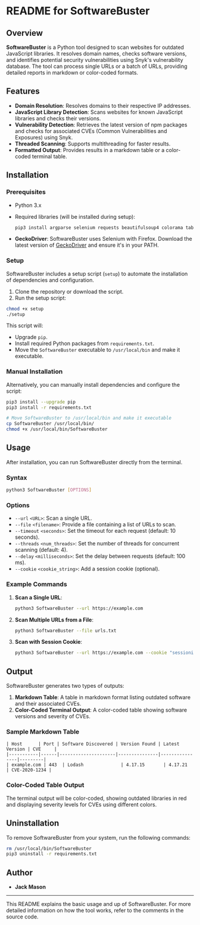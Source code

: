 # README for SoftwareBuster

## Overview

**SoftwareBuster** is a Python tool designed to scan websites for outdated JavaScript libraries. It resolves domain names, checks software versions, and identifies potential security vulnerabilities using Snyk's vulnerability database. The tool can process single URLs or a batch of URLs, providing detailed reports in markdown or color-coded formats.

## Features

- **Domain Resolution**: Resolves domains to their respective IP addresses.
- **JavaScript Library Detection**: Scans websites for known JavaScript libraries and checks their versions.
- **Vulnerability Detection**: Retrieves the latest version of npm packages and checks for associated CVEs (Common Vulnerabilities and Exposures) using Snyk.
- **Threaded Scanning**: Supports multithreading for faster results.
- **Formatted Output**: Provides results in a markdown table or a color-coded terminal table.

## Installation

### Prerequisites

- Python 3.x
- Required libraries (will be installed during setup):
  ```bash
  pip3 install argparse selenium requests beautifulsoup4 colorama tabulate
  ```

- **GeckoDriver**: SoftwareBuster uses Selenium with Firefox. Download the latest version of [GeckoDriver](https://github.com/mozilla/geckodriver/releases) and ensure it's in your PATH.

### Setup

SoftwareBuster includes a setup script (`setup`) to automate the installation of dependencies and configuration. 

1. Clone the repository or download the script.
2. Run the setup script:

```bash
chmod +x setup
./setup
```

This script will:
- Upgrade `pip`.
- Install required Python packages from `requirements.txt`.
- Move the `SoftwareBuster` executable to `/usr/local/bin` and make it executable.

### Manual Installation

Alternatively, you can manually install dependencies and configure the script:

```bash
pip3 install --upgrade pip
pip3 install -r requirements.txt

# Move SoftwareBuster to /usr/local/bin and make it executable
cp SoftwareBuster /usr/local/bin/
chmod +x /usr/local/bin/SoftwareBuster
```

## Usage

After installation, you can run SoftwareBuster directly from the terminal.

### Syntax

```bash
python3 SoftwareBuster [OPTIONS]
```

### Options

- `--url` `<URL>`: Scan a single URL.
- `--file` `<filename>`: Provide a file containing a list of URLs to scan.
- `--timeout` `<seconds>`: Set the timeout for each request (default: 10 seconds).
- `--threads` `<num_threads>`: Set the number of threads for concurrent scanning (default: 4).
- `--delay` `<milliseconds>`: Set the delay between requests (default: 100 ms).
- `--cookie` `<cookie_string>`: Add a session cookie (optional).

### Example Commands

1. **Scan a Single URL**:
   ```bash
   python3 SoftwareBuster --url https://example.com
   ```

2. **Scan Multiple URLs from a File**:
   ```bash
   python3 SoftwareBuster --file urls.txt
   ```

3. **Scan with Session Cookie**:
   ```bash
   python3 SoftwareBuster --url https://example.com --cookie "sessionid=abcd1234"
   ```

## Output

SoftwareBuster generates two types of outputs:

1. **Markdown Table**: A table in markdown format listing outdated software and their associated CVEs.
2. **Color-Coded Terminal Output**: A color-coded table showing software versions and severity of CVEs.

### Sample Markdown Table

```
| Host      | Port | Software Discovered | Version Found | Latest Version | CVE     |
|-----------|------|---------------------|---------------|----------------|---------|
| example.com | 443  | Lodash              | 4.17.15       | 4.17.21        | CVE-2020-1234 |
```

### Color-Coded Table Output
The terminal output will be color-coded, showing outdated libraries in red and displaying severity levels for CVEs using different colors.

## Uninstallation

To remove SoftwareBuster from your system, run the following commands:

```bash
rm /usr/local/bin/SoftwareBuster
pip3 uninstall -r requirements.txt
```

## Author

- **Jack Mason**

---

This README explains the basic usage and up of SoftwareBuster. For more detailed information on how the tool works, refer to the comments in the source code.
